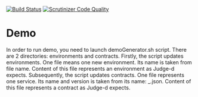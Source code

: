 [![Build Status](https://travis-ci.org/HLTech/judge-d-ui.svg?branch=master)](https://travis-ci.org/HLTech/judge-d-ui.svg?branch=master)
[![Scrutinizer Code Quality](https://scrutinizer-ci.com/g/HLTech/judge-d-ui/badges/quality-score.png?b=master)](https://scrutinizer-ci.com/g/HLTech/judge-d-ui/?branch=master)

# Demo
In order to run demo, you need to launch demoGenerator.sh script. 
There are 2 directories: environments and contracts.
Firstly, the script updates environments. One file means one new environment. Its name is taken from file name.
Content of this file represents an environment as Judge-d expects.
Subsequently, the script updates contracts. One file represents one service. Its name and version is taken from its name:
<name>_<version>.json. Content of this file represents a contract as Judge-d expects.